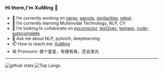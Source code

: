 
### Hi there,I'm XuMing 👋
- 🔭 I’m currently working on [nerpy](https://github.com/shibing624/nerpy), [parrots](https://github.com/shibing624/parrots), [similarities](https://github.com/shibing624/similarities), [relext](https://github.com/shibing624/relext)
- 🌱 I’m currently learning Multimodal Technology, NLP, CV
- 👯 I’m looking to collaborate on [pycorrector](https://github.com/shibing624/pycorrector), [text2vec](https://github.com/shibing624/text2vec), [textgen](https://github.com/shibing624/textgen), [code-autocomplete](https://github.com/shibing624/code-autocomplete)
- 💬 Ask me about <highlight>NLP, pytorch, deeplearning</highlight>
- 📫 How to reach me: [XuMing](https://blog.csdn.net/mingzai624)
- 😄 Pronouns: 做个星星，有棱有角，还会发光
<!--
<img  align="left" src="https://github-readme-stats.vercel.app/api?username=shibing624&show_icons=true&icon_color=CE1D2D&text_color=718096&bg_color=0d1019&hide_title=false&&hide_border=false" />

**shibing624/shibing624** is a ✨ _special_ ✨ repository because its `README.md` (this file) appears on your GitHub profile.

Here are some ideas to get you started:

- 🔭 I’m currently working on ...
- 🌱 I’m currently learning ...
- 👯 I’m looking to collaborate on ...
- 🤔 I’m looking for help with ...
- 💬 Ask me about ...
- 📫 How to reach me: ...
- 😄 Pronouns: ...
- ⚡ Fun fact: ...
-->


---

![github stats](https://github-readme-stats.vercel.app/api?username=shibing624&show_icons=true)
![Top Langs](https://github-readme-stats.vercel.app/api/top-langs/?username=shibing624&langs_count=3&hide=javascript,go,html,css,tex,Roff)
